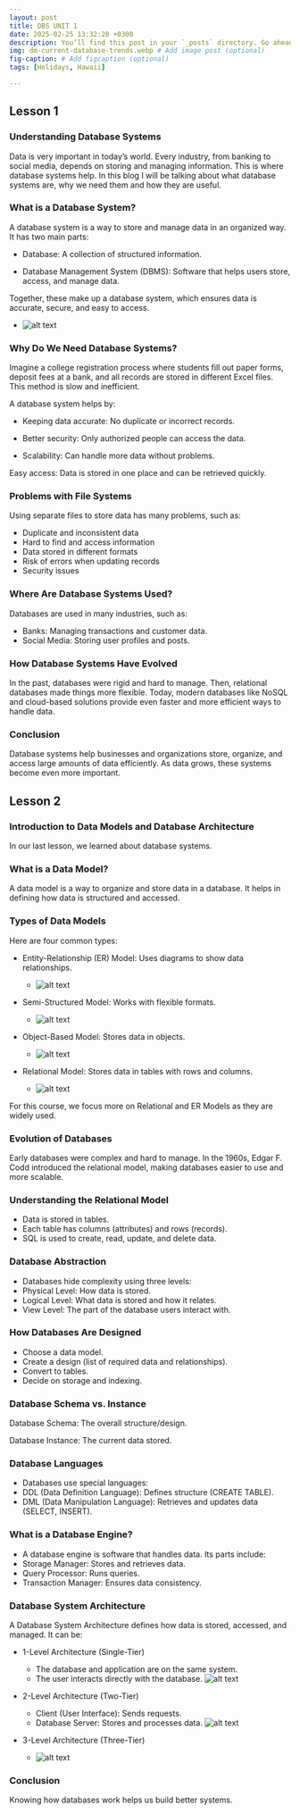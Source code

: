```yaml
---
layout: post
title: DBS UNIT 1
date: 2025-02-25 13:32:20 +0300
description: You’ll find this post in your `_posts` directory. Go ahead and edit it and re-build the site to see your changes. # Add post description (optional)
img: dm-current-database-trends.webp # Add image post (optional)
fig-caption: # Add figcaption (optional)
tags: [Holidays, Hawaii]

---
```

## Lesson 1
### Understanding Database Systems

Data is very important in today’s world. Every industry, from banking to social media, depends on storing and managing information. This is where database systems help. In this blog I will be talking about what database systems are, why we need them and how they are useful.

### What is a Database System?

A database system is a way to store and manage data in an organized way. It has two main parts:

- Database: A collection of structured information.

- Database Management System (DBMS): Software that helps users store, access, and manage data.

Together, these make up a database system, which ensures data is accurate, secure, and easy to access.

  - ![alt text](../assets/img/RDBMS.png)
### Why Do We Need Database Systems?

Imagine a college registration process where students fill out paper forms, deposit fees at a bank, and all records are stored in different Excel files. This method is slow and inefficient.

A database system helps by:

- Keeping data accurate: No duplicate or incorrect records.

- Better security: Only authorized people can access the data.

- Scalability: Can handle more data without problems.

Easy access: Data is stored in one place and can be retrieved quickly.

### Problems with File Systems

Using separate files to store data has many problems, such as:

- Duplicate and inconsistent data
- Hard to find and access information
- Data stored in different formats
- Risk of errors when updating records
- Security issues

### Where Are Database Systems Used?

Databases are used in many industries, such as:
- Banks: Managing transactions and customer data.
- Social Media: Storing user profiles and posts.

### How Database Systems Have Evolved

In the past, databases were rigid and hard to manage. Then, relational databases made things more flexible. Today, modern databases like NoSQL and cloud-based solutions provide even faster and more efficient ways to handle data.

### Conclusion

Database systems help businesses and organizations store, organize, and access large amounts of data efficiently. As data grows, these systems become even more important.

## Lesson 2 
### Introduction to Data Models and Database Architecture

In our last lesson, we learned about database systems. 

### What is a Data Model?

A data model is a way to organize and store data in a database. It helps in defining how data is structured and accessed.

### Types of Data Models

Here are four common types:

- Entity-Relationship (ER) Model: Uses diagrams to show data relationships.
   - ![alt text](../assets/img/ER-Model.png)

- Semi-Structured Model: Works with flexible formats.
   - ![alt text](../assets/img/978-0-387-39940-9_19_Part_Fig3-337_HTML.jpg)

- Object-Based Model: Stores data in objects.
   - ![alt text](../assets/img/oo.png)

- Relational Model: Stores data in tables with rows and columns.
   - ![alt text](../assets/img/Your-paragraph-text--90-.jpg)


For this course, we focus more on Relational and ER Models as they are widely used.

### Evolution of Databases

Early databases were complex and hard to manage. In the 1960s, Edgar F. Codd introduced the relational model, making databases easier to use and more scalable.

### Understanding the Relational Model

- Data is stored in tables.
- Each table has columns (attributes) and rows (records).
- SQL is used to create, read, update, and delete data.

### Database Abstraction

- Databases hide complexity using three levels:
- Physical Level: How data is stored.
- Logical Level: What data is stored and how it relates.
- View Level: The part of the database users interact with.

### How Databases Are Designed

- Choose a data model.
- Create a design (list of required data and relationships).
- Convert to tables.
- Decide on storage and indexing.

### Database Schema vs. Instance

Database Schema: The overall structure/design.

Database Instance: The current data stored.

### Database Languages

- Databases use special languages:
- DDL (Data Definition Language): Defines structure (CREATE TABLE).
- DML (Data Manipulation Language): Retrieves and updates data (SELECT, INSERT).

### What is a Database Engine?

- A database engine is software that handles data. Its parts include:
- Storage Manager: Stores and retrieves data.
- Query Processor: Runs queries.
- Transaction Manager: Ensures data consistency.

### Database System Architecture
A Database System Architecture defines how data is stored, accessed, and managed. It can be:

- 1-Level Architecture (Single-Tier)
  - The database and application are on the same system.
  - The user interacts directly with the database.
![alt text](../assets/img/DBMS-1-Tier-Architecture-660.webp)

- 2-Level Architecture (Two-Tier)
  - Client (User Interface): Sends requests.
  - Database Server: Stores and processes data.
![alt text](../assets/img/2_tier.webp)

- 3-Level Architecture (Three-Tier)
  - ![alt text](../assets/img/3_tier.webp)

### Conclusion

Knowing how databases work helps us build better systems. 


